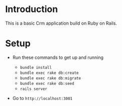 # Introduction
This is a basic Crm application build on Ruby on Rails. 

# Setup

* Run these commands to get up and running

  * `bundle install`
  * `bundle exec rake db:create`
  * `bundle exec rake db:migrate`
  * `bundle exec rake db:seed`
  * `rails server`

* Go to `http://localhost:3001`